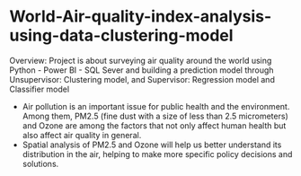 # World-Air-quality-index-analysis-using-data-clustering-model
Overview: Project is about surveying air quality around the world using Python - Power BI - SQL Sever and building a prediction model through Unsupervisor: Clustering model, and Supervisor: Regression model and Classifier model
  - Air pollution is an important issue for public health and the environment. Among them, PM2.5 (fine dust with a size of less than 2.5 micrometers) and Ozone are among the factors that not only affect human health but also affect air quality in general.
  - Spatial analysis of PM2.5 and Ozone will help us better understand its distribution in the air, helping to make more specific policy decisions and solutions.
